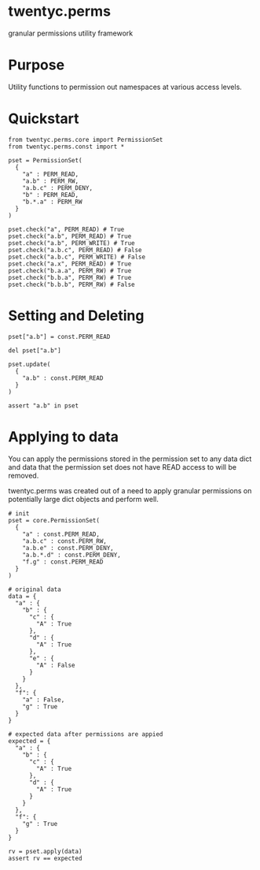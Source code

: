 # twentyc.perms
granular permissions utility framework

# Purpose
Utility functions to permission out namespaces at various access levels. 

# Quickstart

    from twentyc.perms.core import PermissionSet
    from twentyc.perms.const import *

    pset = PermissionSet(
      {
        "a" : PERM_READ,
        "a.b" : PERM_RW,
        "a.b.c" : PERM_DENY,
        "b" : PERM_READ,
        "b.*.a" : PERM_RW
      }
    )

    pset.check("a", PERM_READ) # True
    pset.check("a.b", PERM_READ) # True
    pset.check("a.b", PERM_WRITE) # True
    pset.check("a.b.c", PERM_READ) # False
    pset.check("a.b.c", PERM_WRITE) # False
    pset.check("a.x", PERM_READ) # True
    pset.check("b.a.a", PERM_RW) # True
    pset.check("b.b.a", PERM_RW) # True
    pset.check("b.b.b", PERM_RW) # False

# Setting and Deleting

    pset["a.b"] = const.PERM_READ
    
    del pset["a.b"]
    
    pset.update(
      {
        "a.b" : const.PERM_READ
      }
    )

    assert "a.b" in pset

# Applying to data

You can apply the permissions stored in the permission set to any data dict and data that the permission set does not have READ access to will be removed.

twentyc.perms was created out of a need to apply granular permissions on potentially large dict objects and perform well. 

    # init
    pset = core.PermissionSet(
      {
        "a" : const.PERM_READ,
        "a.b.c" : const.PERM_RW,
        "a.b.e" : const.PERM_DENY,
        "a.b.*.d" : const.PERM_DENY,
        "f.g" : const.PERM_READ
      }
    )
    
    # original data
    data = {
      "a" : {
        "b" : {
          "c" : {
            "A" : True
          },
          "d" : {
            "A" : True
          },
          "e" : {
            "A" : False
          }
        }
      },
      "f": {
        "a" : False,
        "g" : True
      }
    }

    # expected data after permissions are appied
    expected = {
      "a" : {
        "b" : {
          "c" : {
            "A" : True
          },
          "d" : {
            "A" : True
          }
        }
      },
      "f": {
        "g" : True
      }
    }

    rv = pset.apply(data)
    assert rv == expected
